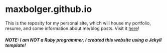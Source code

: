 # maxbolger.github.io

This is the reposity for my personal site, which will house my portfolio, resume, and some information about me/blog posts. Visit it [here](https://maxbolger.github.io/)!


#### *NOTE: I am NOT a Ruby programmer. I created this website using a Jekyll template!*
